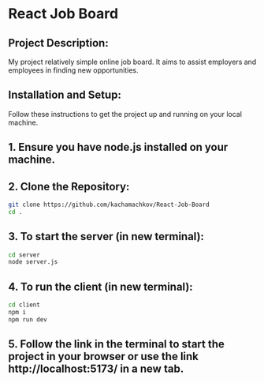 # React Job Board

## Project Description:
My project relatively simple online job board. It aims to assist employers and employees in finding new opportunities.

## Installation and Setup:
Follow these instructions to get the project up and running on your local machine.

## 1. Ensure you have node.js installed on your machine.


## 2. Clone the Repository:
```bash
git clone https://github.com/kachamachkov/React-Job-Board
cd .
```

## 3. To start the server (in new terminal):
```bash
cd server
node server.js
```

## 4. To run the client (in new terminal):
```bash
cd client
npm i 
npm run dev
```
## 5. Follow the link in the terminal to start the project in your browser or use the link http://localhost:5173/ in a new tab.